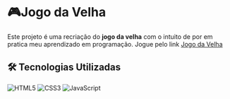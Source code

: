 # 🎮Jogo da Velha

Este projeto é uma recriação do **jogo da velha** com o intuito de por em pratica meu aprendizado em programação. Jogue pelo link [Jogo da Velha](https://mateusspbrito.github.io/Jogo-da-velha---html-css-js/)

## 🛠️ Tecnologias Utilizadas

![HTML5](https://img.shields.io/badge/html5-%23E34F26.svg?style=for-the-badge&logo=html5&logoColor=white)
![CSS3](https://img.shields.io/badge/css3-%231572B6.svg?style=for-the-badge&logo=css3&logoColor=white)
![JavaScript](https://img.shields.io/badge/javascript-%23323330.svg?style=for-the-badge&logo=javascript&logoColor=%23F7DF1E)
